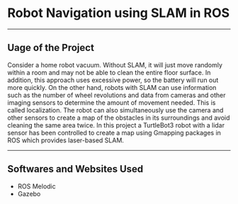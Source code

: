 # Robot Navigation using SLAM in ROS

--- 

## Uage of the Project

Consider a home robot vacuum. Without SLAM, it will just move randomly within a room and may not be able to clean the entire floor surface. In addition, this approach uses excessive power, so the battery will run out more quickly. On the other hand, robots with SLAM can use information such as the number of wheel revolutions and data from cameras and other imaging sensors to determine the amount of movement needed. This is called localization. The robot can also simultaneously use the camera and other sensors to create a map of the obstacles in its surroundings and avoid cleaning the same area twice. In this project a TurtleBot3 robot with a lidar sensor has been controlled to create a map using Gmapping packages in ROS which provides laser-based SLAM.

---

## Softwares and Websites Used

- ROS Melodic
- Gazebo
